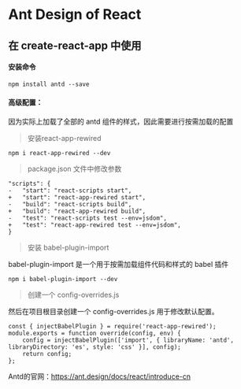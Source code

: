 
# Ant Design of React

## 在 create-react-app 中使用

#### 安装命令

```
npm install antd --save
```


#### 高级配置：

因为实际上加载了全部的 antd 组件的样式，因此需要进行按需加载的配置

>安装react-app-rewired

```
npm i react-app-rewired --dev
```

>package.json 文件中修改参数

```
"scripts": {
-   "start": "react-scripts start",
+   "start": "react-app-rewired start",
-   "build": "react-scripts build",
+   "build": "react-app-rewired build",
-   "test": "react-scripts test --env=jsdom",
+   "test": "react-app-rewired test --env=jsdom",
}
```

>安装 babel-plugin-import

babel-plugin-import 是一个用于按需加载组件代码和样式的 babel 插件

```
npm i babel-plugin-import --dev
```


>创建一个 config-overrides.js

然后在项目根目录创建一个 config-overrides.js 用于修改默认配置。

```
const { injectBabelPlugin } = require('react-app-rewired');
module.exports = function override(config, env) {
    config = injectBabelPlugin(['import', { libraryName: 'antd', libraryDirectory: 'es', style: 'css' }], config);
    return config;
};
```


Antd的官网：https://ant.design/docs/react/introduce-cn